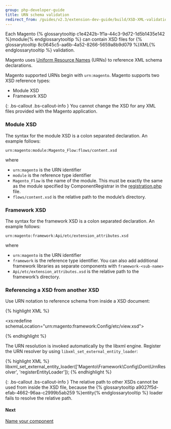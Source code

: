 ```yaml
---
group: php-developer-guide
title: URN schema validation
redirect_from: /guides/v2.3/extension-dev-guide/build/XSD-XML-validation.html
---
```


Each Magento {% glossarytooltip c1e4242b-1f1a-44c3-9d72-1d5b1435e142 %}module{% endglossarytooltip %} can contain XSD files for {% glossarytooltip 8c0645c5-aa6b-4a52-8266-5659a8b9d079 %}XML{% endglossarytooltip %} validation.

Magento uses [Uniform Resource Names](https://en.wikipedia.org/wiki/Uniform_Resource_Name) (URNs) to reference XML schema declarations.

Magento supported URNs begin with `urn:magento`. Magento supports two XSD reference types:

* Module XSD
* Framework XSD

{: .bs-callout .bs-callout-info }
You cannot change the XSD for any XML files provided with the Magento application.

### Module XSD

The syntax for the module XSD is a colon separated declaration. An example follows:

`urn:magento:module:Magento_Flow:flows/content.xsd`

where

* `urn:magento` is the URN identifier
* `module` is the reference type identifier
* `Magento_Flow` is the name of the module. This must be exactly the same as the module specified by ComponentRegistrar in the [registration.php]({{page.baseurl}}/extension-development/build-tasks/register.html) file.
* `flows/content.xsd` is the relative path to the module’s directory.

### Framework XSD

The syntax for the framework XSD is a colon separated declaration. An example follows:

`urn:magento:framework:Api/etc/extension_attributes.xsd`

where

* `urn:magento` is the URN identifier
* `framework` is the reference type identifier. You can also add additional framework libraries as separate components with `framework-<sub-name>`
* `Api/etc/extension_attributes.xsd` is the relative path to the framework’s directory.

### Referencing a XSD from another XSD

Use URN notation to reference schema from inside a XSD document:

{% highlight XML %}

&lt;xs:redefine schemaLocation="urn:magento:framework:Config/etc/view.xsd">

{% endhighlight %}

The URN resolution is invoked automatically by the libxml engine. Register the URN resolver by using `libxml_set_external_entity_loader`:

{% highlight XML %}
libxml_set_external_entity_loader(['Magento\Framework\Config\Dom\UrnResolver', 'registerEntityLoader']);
{% endhighlight %}

{: .bs-callout .bs-callout-info }
The relative path to other XSDs cannot be used from inside the XSD file, because the {% glossarytooltip a9027f5d-efab-4662-96aa-c2999b5ab259 %}entity{% endglossarytooltip %} loader fails to resolve the relative path.

#### Next

[Name your component]({{page.baseurl}}/extension-development/build-tasks/name.html)

